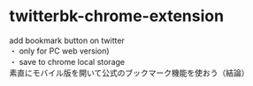 # twitterbk-chrome-extension
add bookmark button on twitter</br>
・ only for PC web version)</br>
・ save to chrome local storage
<br>
素直にモバイル版を開いて公式のブックマーク機能を使おう（結論）
